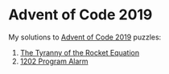 # Advent of Code 2019

My solutions to [Advent of Code 2019](https://adventofcode.com/2019) puzzles:

1. [The Tyranny of the Rocket Equation](advent_of_code/2019/1/day_1.py)
2. [1202 Program Alarm](advent_of_code/2019/2/day_2.py)
